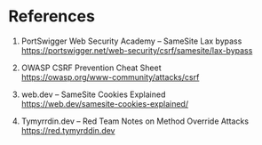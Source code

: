 # References

1. PortSwigger Web Security Academy – SameSite Lax bypass  
   https://portswigger.net/web-security/csrf/samesite/lax-bypass

2. OWASP CSRF Prevention Cheat Sheet  
   https://owasp.org/www-community/attacks/csrf

3. web.dev – SameSite Cookies Explained  
   https://web.dev/samesite-cookies-explained/

4. Tymyrrdin.dev – Red Team Notes on Method Override Attacks  
   https://red.tymyrddin.dev
